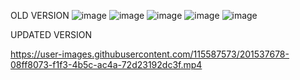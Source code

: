 OLD VERSION
![image](https://user-images.githubusercontent.com/115587573/197378722-a96ced17-fc70-4490-a713-d3d8963ad339.png)
![image](https://user-images.githubusercontent.com/115587573/197378730-95130d61-31f0-43ab-bcd6-31fc44965207.png)
![image](https://user-images.githubusercontent.com/115587573/197378741-e2218375-04c1-40db-9cbc-735d9300430d.png)
![image](https://user-images.githubusercontent.com/115587573/197378749-9018701e-8868-4356-bb16-a8f5b14858e3.png)
![image](https://user-images.githubusercontent.com/115587573/197378760-d74b1fc3-d226-404e-8bb5-10fde4b2a70b.png)




UPDATED VERSION





https://user-images.githubusercontent.com/115587573/201537678-08ff8073-f1f3-4b5c-ac4a-72d23192dc3f.mp4
